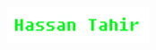 <p align="center">
  <img src="https://github.com/hassan-tahir/Hassan-Tahir/blob/master/logo.png" width="50%;" height="50%;">
</p>
